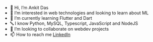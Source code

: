 - 👋 Hi, I’m Ankit Das
- 👀 I’m interested in web technologies and looking to learn about ML
- 🌱 I’m currently learning Flutter and Dart
- 🔤 I know Python, MySQL, Typescript, JavaScript and NodeJS
- 💞️ I’m looking to collaborate on webdev projects
- 📫 How to reach me 
[LinkedIn](https://www.linkedin.com/in/ankit-das-614069229)
